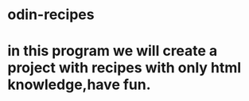 # odin-recipes

# in this program we will create a project with recipes with only html knowledge,have fun.